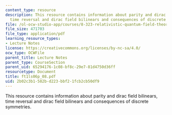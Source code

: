 ```yaml
---
content_type: resource
description: This resource contains information about parity and dirac field bilinears,
  time reversal and dirac field bilinears and consequences of discrete symmetries.
file: /ol-ocw-studio-app/courses/8-323-relativistic-quantum-field-theory-i-spring-2008/2b02c3b1582bd223bbf21fcb2cb50df9_ft1ls06p_08.pdf
file_size: 471703
file_type: application/pdf
learning_resource_types:
- Lecture Notes
license: https://creativecommons.org/licenses/by-nc-sa/4.0/
ocw_type: OCWFile
parent_title: Lecture Notes
parent_type: CourseSection
parent_uid: 65294176-1c08-bf8c-29e7-81d4750d36ff
resourcetype: Document
title: ft1ls06p_08.pdf
uid: 2b02c3b1-582b-d223-bbf2-1fcb2cb50df9
---
```

This resource contains information about parity and dirac field bilinears, time reversal and dirac field bilinears and consequences of discrete symmetries.